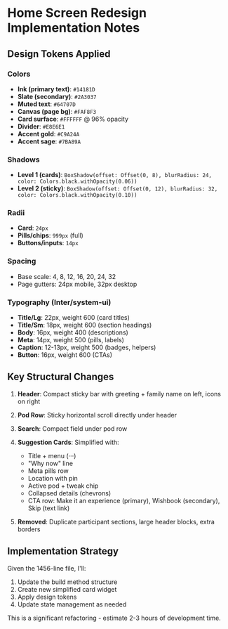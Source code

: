 # Home Screen Redesign Implementation Notes

## Design Tokens Applied

### Colors
- **Ink (primary text)**: `#14181D`  
- **Slate (secondary)**: `#2A3037`  
- **Muted text**: `#64707D`  
- **Canvas (page bg)**: `#FAF8F3`  
- **Card surface**: `#FFFFFF` @ 96% opacity  
- **Divider**: `#E8E6E1`  
- **Accent gold**: `#C9A24A`  
- **Accent sage**: `#7BA89A`  

### Shadows
- **Level 1 (cards)**: `BoxShadow(offset: Offset(0, 8), blurRadius: 24, color: Colors.black.withOpacity(0.06))`
- **Level 2 (sticky)**: `BoxShadow(offset: Offset(0, 12), blurRadius: 32, color: Colors.black.withOpacity(0.10))`

### Radii
- **Card**: `24px`
- **Pills/chips**: `999px` (full)
- **Buttons/inputs**: `14px`

### Spacing
- Base scale: 4, 8, 12, 16, 20, 24, 32
- Page gutters: 24px mobile, 32px desktop

### Typography (Inter/system-ui)
- **Title/Lg**: 22px, weight 600 (card titles)
- **Title/Sm**: 18px, weight 600 (section headings)
- **Body**: 16px, weight 400 (descriptions)
- **Meta**: 14px, weight 500 (pills, labels)
- **Caption**: 12-13px, weight 500 (badges, helpers)
- **Button**: 16px, weight 600 (CTAs)

## Key Structural Changes

1. **Header**: Compact sticky bar with greeting + family name on left, icons on right
2. **Pod Row**: Sticky horizontal scroll directly under header
3. **Search**: Compact field under pod row  
4. **Suggestion Cards**: Simplified with:
   - Title + menu (···)
   - "Why now" line
   - Meta pills row
   - Location with pin
   - Active pod + tweak chip
   - Collapsed details (chevrons)
   - CTA row: Make it an experience (primary), Wishbook (secondary), Skip (text link)

5. **Removed**: Duplicate participant sections, large header blocks, extra borders

## Implementation Strategy

Given the 1456-line file, I'll:
1. Update the build method structure
2. Create new simplified card widget
3. Apply design tokens
4. Update state management as needed

This is a significant refactoring - estimate 2-3 hours of development time.

